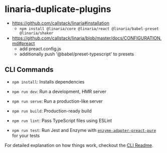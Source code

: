 # linaria-duplicate-plugins

- https://github.com/callstack/linaria#installation
    - ```npm install @linaria/core @linaria/react @linaria/babel-preset @linaria/shaker```
- https://github.com/callstack/linaria/blob/master/docs/CONFIGURATION.md#preact
    - add preact.config.js
    - additionally push '@babel/preset-typescript' to presets

## CLI Commands
*   `npm install`: Installs dependencies

*   `npm run dev`: Run a development, HMR server

*   `npm run serve`: Run a production-like server

*   `npm run build`: Production-ready build

*   `npm run lint`: Pass TypeScript files using ESLint

*   `npm run test`: Run Jest and Enzyme with
    [`enzyme-adapter-preact-pure`](https://github.com/preactjs/enzyme-adapter-preact-pure) for
    your tests


For detailed explanation on how things work, checkout the [CLI Readme](https://github.com/developit/preact-cli/blob/master/README.md).
